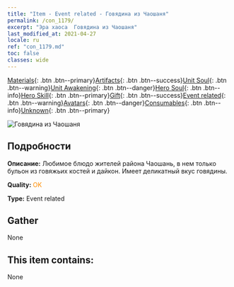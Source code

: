 ```yaml
---
title: "Item - Event related - Говядина из Чаошаня"
permalink: /con_1179/
excerpt: "Эра хаоса  Говядина из Чаошаня"
last_modified_at: 2021-04-27
locale: ru
ref: "con_1179.md"
toc: false
classes: wide
---
```

 [Materials](/ItemsRU/){: .btn .btn--primary}[Artifacts](/ItemsRU/Artifacts/){: .btn .btn--success}[Unit Soul](/ItemsRU/UnitSoul/){: .btn .btn--warning}[Unit Awakening](/ItemsRU/UnitAwakening/){: .btn .btn--danger}[Hero Soul](/ItemsRU/HeroSoul/){: .btn .btn--info}[Hero Skill](/ItemsRU/HeroSkill/){: .btn .btn--primary}[Gift](/ItemsRU/Gift/){: .btn .btn--success}[Event related](/ItemsRU/Events/){: .btn .btn--warning}[Avatars](/ItemsRU/Avatars/){: .btn .btn--danger}[Consumables](/ItemsRU/Consumables/){: .btn .btn--info}[Unknown](/ItemsRU/Unknown/){: .btn .btn--primary}

 ![Говядина из Чаошаня](/images/t/i_81511331.png)

## Подробности
 **Описание:** Любимое блюдо жителей района Чаошань, в нем только бульон из говяжьих костей и дайкон. Имеет деликатный вкус говядины.

 **Quality:** <span style="color: #FF8C00">OK</span>

 **Type:** Event related

## Gather

  None

## This item contains:

  None

